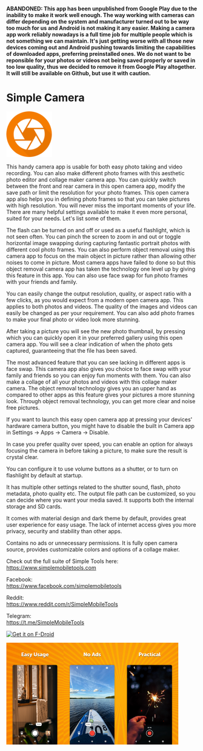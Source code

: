 <h4>ABANDONED: This app has been unpublished from Google Play due to the inability to make it work well enough. The way working with cameras can differ depending on the system and manufacturer turned out to be way too much for us and Android is not making it any easier. Making a camera app work reliably nowadays is a full time job for multiple people which is not something we can maintain. It's just getting worse with all those new devices coming out and Android pushing towards limiting the capabilities of downloaded apps, preferring preinstalled ones. We do not want to be reponsible for your photos or videos not being saved properly or saved in too low quality, thus we decided to remove it from Google Play altogether. It will still be available on Github, but use it with caution.</h4>

# Simple Camera
<img alt="Logo" src="graphics/icon.png" width="120" />

This handy camera app is usable for both easy photo taking and video recording. You can also make different photo frames with this aesthetic photo editor and collage maker camera app. You can quickly switch between the front and rear camera in this open camera app, modify the save path or limit the resolution for your photo frames. This open camera app also helps you in defining photo frames so that you can take pictures with high resolution. You will never miss the important moments of your life. There are many helpful settings available to make it even more personal, suited for your needs. Let's list some of them.

The flash can be turned on and off or used as a useful flashlight, which is not seen often. You can pinch the screen to zoom in and out or toggle horizontal image swapping during capturing fantastic portrait photos with different cool photo frames. You can also perform object removal using this camera app to focus on the main object in picture rather than allowing other noises to come in picture. Most camera apps have failed to done so but this object removal camera app has taken the technology one level up by giving this feature in this app. You can also use face swap for fun photo frames with your friends and family.

You can easily change the output resolution, quality, or aspect ratio with a few clicks, as you would expect from a modern open camera app. This applies to both photos and videos. The quality of the images and videos can easily be changed as per your requirement. You can also add photo frames to make your final photo or video look more stunning.

After taking a picture you will see the new photo thumbnail, by pressing which you can quickly open it in your preferred gallery using this open camera app. You will see a clear indication of when the photo gets captured, guaranteeing that the file has been saved.

The most advanced feature that you can see lacking in different apps is face swap. This camera app also gives you choice to face swap with your family and friends so you can enjoy fun moments with them. You can also make a collage of all your photos and videos with this collage maker camera. The object removal technology gives you an upper hand as compared to other apps as this feature gives your pictures a more stunning look. Through object removal technology, you can get more clear and noise free pictures.

If you want to launch this easy open camera app at pressing your devices' hardware camera button, you might have to disable the built in Camera app in Settings -> Apps -> Camera -> Disable.

In case you prefer quality over speed, you can enable an option for always focusing the camera in before taking a picture, to make sure the result is crystal clear.

You can configure it to use volume buttons as a shutter, or to turn on flashlight by default at startup.

It has multiple other settings related to the shutter sound, flash, photo metadata, photo quality etc. The output file path can be customized, so you can decide where you want your media saved. It supports both the internal storage and SD cards.

It comes with material design and dark theme by default, provides great user experience for easy usage. The lack of internet access gives you more privacy, security and stability than other apps.

Contains no ads or unnecessary permissions. It is fully open camera source, provides customizable colors and options of a collage maker.

Check out the full suite of Simple Tools here:  
https://www.simplemobiletools.com

Facebook:  
https://www.facebook.com/simplemobiletools

Reddit:  
https://www.reddit.com/r/SimpleMobileTools

Telegram:  
https://t.me/SimpleMobileTools

<a href='https://f-droid.org/packages/com.simplemobiletools.camera'><img src='https://simplemobiletools.com/images/button-f-droid.png' alt='Get it on F-Droid' height='45' /></a>


<div style="display:flex;">
<img alt="App image" src="fastlane/metadata/android/en-US/images/phoneScreenshots/1_en-US.png" width="30%">
<img alt="App image" src="fastlane/metadata/android/en-US/images/phoneScreenshots/2_en-US.png" width="30%">
<img alt="App image" src="fastlane/metadata/android/en-US/images/phoneScreenshots/3_en-US.png" width="30%">
</div>
